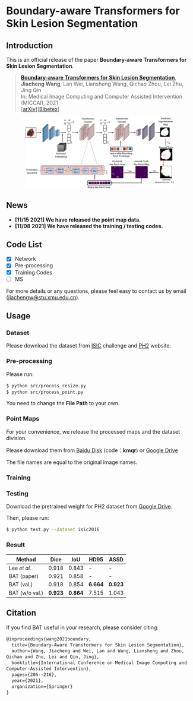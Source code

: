 # Boundary-aware Transformers for Skin Lesion Segmentation

## Introduction

This is an official release of the paper **Boundary-aware Transformers for Skin Lesion Segmentation**.

> [**Boundary-aware Transformers for Skin Lesion Segmentation**](https://arxiv.org/abs/2110.03864),   <br/>
> **Jiacheng Wang**, Lan Wei, Liansheng Wang, Qichao Zhou, Lei Zhu, Jing Qin <br/>
> In: Medical Image Computing and Computer Assisted Intervention (MICCAI), 2021  <br/>
> [[arXiv](https://arxiv.org/abs/2110.03864)][[Bibetex](https://github.com/jcwang123/BA-Transformer#citation)]

<div align="center" border=> <img src=framework.jpg width="400" > </div>

## News

- **[11/15 2021] We have released the point map data.**
- **[11/08 2021] We have released the training / testing codes.**

## Code List

- [x] Network
- [x] Pre-processing
- [x] Training Codes
- [ ] MS

For more details or any questions, please feel easy to contact us by email (jiachengw@stu.xmu.edu.cn).


## Usage

### Dataset

Please download the dataset from [ISIC](https://www.isic-archive.com/) challenge and [PH2](https://www.fc.up.pt/addi/ph2%20database.html) website.

### Pre-processing

Please run:

```bash
$ python src/process_resize.py
$ python src/process_point.py
```

You need to change the **File Path** to your own.

### Point Maps

For your convenience, we release the processed maps and the dataset division.

Please download them from [Baidu Disk](https://pan.baidu.com/s/1pNbH5zUI8Dw_ZAC8Iq9f7w) (code：**kmqr**) or [Google Drive](https://drive.google.com/file/d/1mSLt-ipLM9CxrfvwgjJr5V9NKrpnQaQ5/view?usp=sharing)

The file names are equal to the original image names.

### Training 

### Testing

Download the pretrained weight for PH2 dataset from [Google Drive](https://drive.google.com/file/d/1-eMHYX1fr-QvI3n50S0xqWcxc3FGsMgE/view?usp=sharing).

Then, please run:

```bash
$ python test.py --dataset isic2016
```

### Result

|Method | Dice | IoU | HD95 |  ASSD|
| ------ | ------ | ------ |------ |------ |
Lee *et al.* | 0.918 | 0.843 | - | - |
BAT (paper)| 0.921 | 0.858 | - | - |
BAT (val.)| 0.918 | 0.854 | **6.664** | **0.923** |
BAT (w/o val.)| **0.923** | **0.864** | 7.515 | 1.043 |


## Citation

If you find BAT useful in your research, please consider citing:

```
@inproceedings{wang2021boundary,
  title={Boundary-Aware Transformers for Skin Lesion Segmentation},
  author={Wang, Jiacheng and Wei, Lan and Wang, Liansheng and Zhou, Qichao and Zhu, Lei and Qin, Jing},
  booktitle={International Conference on Medical Image Computing and Computer-Assisted Intervention},
  pages={206--216},
  year={2021},
  organization={Springer}
}
```
